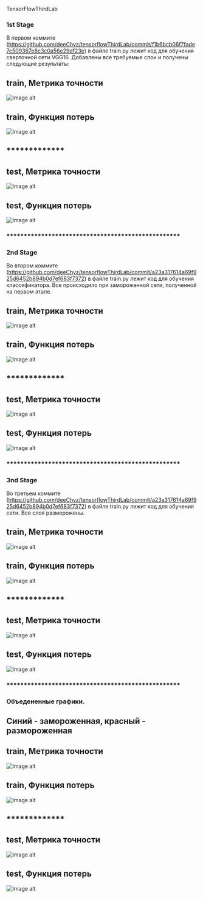 TensorFlowThirdLab

### 1st Stage

В первом коммите (https://github.com/deeChyz/tensorflowThirdLab/commit/f1b6bcb06f7fade7c509367e8c3c0a56e29df23e) в файле train.py лежит код для обучения сверточной сети VGG16. Добавлены все требуемые слои и получены следующие результаты: 

## train, Метрика точности

![Image alt](https://github.com/deeChyz/tensorflowThirdLab/blob/master/1stStageGraphics/train_acc.jpg)

## train, Функция потерь

![Image alt](https://github.com/deeChyz/tensorflowThirdLab/blob/master/1stStageGraphics/train_loss.jpg)

## *************

## test, Метрика точности

![Image alt](https://github.com/deeChyz/tensorflowThirdLab/blob/master/1stStageGraphics/val_acc.jpg)

## test, Функция потерь

![Image alt](https://github.com/deeChyz/tensorflowThirdLab/blob/master/1stStageGraphics/val_loss.jpg)


### **************************************************


### 2nd Stage

Во втором коммите (https://github.com/deeChyz/tensorflowThirdLab/commit/a23a317614a69f925d6452b894b0d7ef683f7372) в файле train.py лежит код для обучения классификатора. Все происходило при замороженной сети, полученной на первом этапе.

## train, Метрика точности

![Image alt](https://github.com/deeChyz/tensorflowThirdLab/blob/master/2ndStageGraphics/train_acc.jpg)

## train, Функция потерь

![Image alt](https://github.com/deeChyz/tensorflowThirdLab/blob/master/2ndStageGraphics/train_loss.jpg)

## *************

## test, Метрика точности

![Image alt](https://github.com/deeChyz/tensorflowThirdLab/blob/master/2ndStageGraphics/val_acc.jpg)

## test, Функция потерь

![Image alt](https://github.com/deeChyz/tensorflowThirdLab/blob/master/2ndStageGraphics/val_loss.jpg)


### **************************************************


### 3nd Stage

Во третьем коммите (https://github.com/deeChyz/tensorflowThirdLab/commit/a23a317614a69f925d6452b894b0d7ef683f7372) в файле train.py лежит код для обучения сети. Все слоя разморожены.

## train, Метрика точности

![Image alt](https://github.com/deeChyz/tensorflowThirdLab/blob/master/3rdStageGraphics/train_acc.jpg)

## train, Функция потерь

![Image alt](https://github.com/deeChyz/tensorflowThirdLab/blob/master/3rdStageGraphics/train_loss.jpg)

## *************

## test, Метрика точности

![Image alt](https://github.com/deeChyz/tensorflowThirdLab/blob/master/3rdStageGraphics/val_acc.jpg)

## test, Функция потерь

![Image alt](https://github.com/deeChyz/tensorflowThirdLab/blob/master/3rdStageGraphics/val_loss.jpg)


### **************************************************


### Объедененные графики. 

## Синий - замороженная, красный - размороженная


## train, Метрика точности

![Image alt](https://github.com/deeChyz/tensorflowThirdLab/blob/master/ConcatGraphics/train_acc.jpg)

## train, Функция потерь

![Image alt](https://github.com/deeChyz/tensorflowThirdLab/blob/master/ConcatGraphics/train_loss.jpg)

## *************

## test, Метрика точности

![Image alt](https://github.com/deeChyz/tensorflowThirdLab/blob/master/ConcatGraphics/var_acc.jpg)

## test, Функция потерь

![Image alt](https://github.com/deeChyz/tensorflowThirdLab/blob/master/ConcatGraphics/var_loss.jpg)
